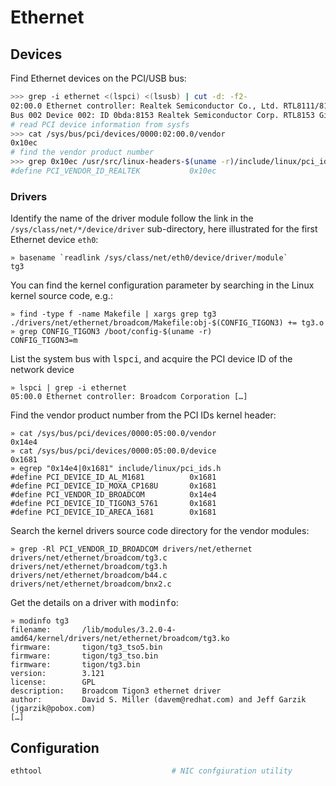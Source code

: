 # Ethernet


## Devices

Find Ethernet devices on the PCI/USB bus:

```bash
>>> grep -i ethernet <(lspci) <(lsusb) | cut -d: -f2-
02:00.0 Ethernet controller: Realtek Semiconductor Co., Ltd. RTL8111/8168/8411 PCI Express Gigabit Ethernet Controller (rev 06)
Bus 002 Device 002: ID 0bda:8153 Realtek Semiconductor Corp. RTL8153 Gigabit Ethernet Adapter
# read PCI device information from sysfs
>>> cat /sys/bus/pci/devices/0000:02:00.0/vendor    
0x10ec
# find the vendor product number
>>> grep 0x10ec /usr/src/linux-headers-$(uname -r)/include/linux/pci_ids.h
#define PCI_VENDOR_ID_REALTEK           0x10ec
```

### Drivers

Identify the name of the driver module follow the link in the `/sys/class/net/*/device/driver`  sub-directory, here illustrated for the first Ethernet device `eth0`:

    » basename `readlink /sys/class/net/eth0/device/driver/module`
    tg3

You can find the kernel configuration parameter by searching in the Linux kernel source code, e.g.:

    » find -type f -name Makefile | xargs grep tg3
    ./drivers/net/ethernet/broadcom/Makefile:obj-$(CONFIG_TIGON3) += tg3.o
    » grep CONFIG_TIGON3 /boot/config-$(uname -r)
    CONFIG_TIGON3=m

List the system bus with <kbd>lspci</kbd>, and acquire the PCI device ID of the network device

    » lspci | grep -i ethernet
    05:00.0 Ethernet controller: Broadcom Corporation […]

Find the vendor product number from the PCI IDs kernel header:

    » cat /sys/bus/pci/devices/0000:05:00.0/vendor
    0x14e4
    » cat /sys/bus/pci/devices/0000:05:00.0/device
    0x1681
    » egrep "0x14e4|0x1681" include/linux/pci_ids.h 
    #define PCI_DEVICE_ID_AL_M1681          0x1681
    #define PCI_DEVICE_ID_MOXA_CP168U       0x1681
    #define PCI_VENDOR_ID_BROADCOM          0x14e4
    #define PCI_DEVICE_ID_TIGON3_5761       0x1681
    #define PCI_DEVICE_ID_ARECA_1681        0x1681

Search the kernel drivers source code directory for the vendor modules: 

    » grep -Rl PCI_VENDOR_ID_BROADCOM drivers/net/ethernet 
    drivers/net/ethernet/broadcom/tg3.c
    drivers/net/ethernet/broadcom/tg3.h
    drivers/net/ethernet/broadcom/b44.c
    drivers/net/ethernet/broadcom/bnx2.c

Get the details on a driver with <kbd>modinfo</kbd>: 

    » modinfo tg3
    filename:       /lib/modules/3.2.0-4-amd64/kernel/drivers/net/ethernet/broadcom/tg3.ko
    firmware:       tigon/tg3_tso5.bin
    firmware:       tigon/tg3_tso.bin
    firmware:       tigon/tg3.bin
    version:        3.121
    license:        GPL
    description:    Broadcom Tigon3 ethernet driver
    author:         David S. Miller (davem@redhat.com) and Jeff Garzik (jgarzik@pobox.com)
    […]

## Configuration


```bash
ethtool                             # NIC confgiuration utility
```

